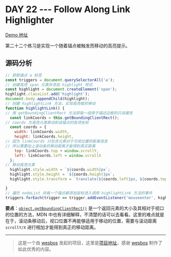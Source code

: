 # DAY 22 --- Follow Along Link Highlighter
[Demo 地址](https://lab.lebenito.net/javascript30/22%20-%20Follow%20Along%20Link%20Highlighter/)

第二十二个练习是实现一个随着锚点被触发而移动的高亮提示。

## 源码分析

```javascript
// 获取锚点 a 标签
const triggers = document.querySelectorAll('a');
// 创建高亮 span 元素并添加 highlight 样式
const highlight = document.createElement('span');
highlight.classList.add('highlight');
document.body.appendChild(highlight);
// 创建 highlightLink 方法，实现高亮框的移动
function highlightLink() {
// 用 getBoundingClientRect 方法获取一组用于描述边框的只读属性
  const linkCoords = this.getBoundingClientRect();
// coords 为高亮元素移动到该锚点的各项坐标
  const coords = {
    width: linkCoords.width,
    height: linkCoords.height,
// 因为 linkCoords 只包含元素对于可视位置的距离信息
// 所以需要加上滚动条的移动距离才能得到真实距离
    top: linkCoords.top + window.scrollY,
    left: linkCoords.left + window.scrollX
  };
// 移动高亮元素
  highlight.style.width = `${coords.width}px`;
  highlight.style.height = `${coords.height}px`;
  highlight.style.transform = `translate(${coords.left}px, ${coords.top}px)`;

}
// 遍历 nodeList 向每一个锚点都添加鼠标进入调用 highlightLink 方法的事件
triggers.forEach(trigger => trigger.addEventListener('mouseenter', highlightLink));
```

**要点**：[`object.getBoundingClientRect()`](https://developer.mozilla.org/zh-CN/docs/Web/API/Element/getBoundingClientRect) 是一个返回元素的大小及其相对于视口的位置的方法，MDN 中也有详细解释，不清楚的话可以去看看。这里的难点就是在于，滚动条移动后，视口位置不再能够适用于移动的位置，需要与滚动距离 `scrollY/X` 进行相加才能得到真正的移动距离。

----
>这是一个由 [wesbos](https://github.com/wesbos) 发起的项目，这里是[项目地址](https://github.com/wesbos/JavaScript30)，感谢 [wesbos](https://github.com/wesbos) 制作了如此优秀的内容。
